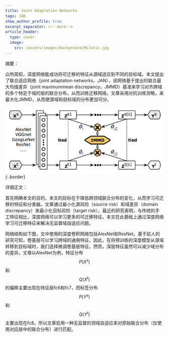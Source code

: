 ```yaml
---
title: Joint Adaptation Networks
tags: JAN
show_author_profile: true
excerpt_separator: <!--more-->
article_header:
  type: cover
  image:
    src: /assets/images/background/Milotic.jpg
---
```


摘要：

众所周知，深度网络能成功将可迁移的特征从源域适应到不同的目标域。本文提出了联合适应网络（joint adaptation networks，JAN），该网络基于提出的联合最大均值差异（joint maximummean discrepancy，JMMD）基准来学习对齐跨域的多个特定于域的层的联合分布，从而训练迁移网络。文章采用对抗训练测略，来最大化JMMD，从而使源域和目标域的分布更加可分。

![Image](/assets/images/papers/JAN.png){:.border}
<!--more-->

详细正文：

首先明确本文的目的，本文的目标在于降低跨领域联合分布的变化，从而学习可迁移的特征和分类器。文章通过最小化源风险（source risk）和域差异（domain discrepancy）来最小化目标风险（target risk）。最近的研究表明，与传统的手工特征相比，深度网络可以学习更多的可迁移特征。本文在此基础上通过深度网络学习可迁移特征来解决无监督域自适应问题。

网络结构如下图，文中使用的深度卷积网络包括AlexNet和ResNet。基于前人的研究可知，卷基层可以学习跨域的通用特征，因此，在将预训练的深度模型从源域转移到目标域时，我们选择微调卷基层特征。然而，深层特征虽然可以减少域分布的差异。文章以AlexNet为例，特征分布$${P{ \left( {X\mathop{{}}\nolimits^{{s}}} \right) }}$$和$${Q{ \left( {X\mathop{{}}\nolimits^{{t}}} \right) }}$$的偏移主要出现在特征层fc6和fc7，而标签分布$${P{ \left( {Y\mathop{{}}\nolimits^{{s}}} \right) }}$$和$${Q{ \left( {Y\mathop{{}}\nolimits^{{t}}} \right) }}$$主要出现在fc8。所以文章启用一种无监督的领域自适应来对原始联合分布（仅使用对应层中的联合分布）进行匹配。